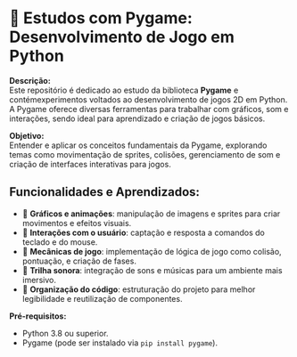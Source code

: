 # 🎲 Estudos com Pygame: Desenvolvimento de Jogo em Python

**Descrição:**  
Este repositório é dedicado ao estudo da biblioteca **Pygame** e contémexperimentos voltados ao desenvolvimento de jogos 2D em Python. A Pygame oferece diversas ferramentas para trabalhar com gráficos, som e interações, sendo ideal para aprendizado e criação de jogos básicos.

**Objetivo:**  
Entender e aplicar os conceitos fundamentais da Pygame, explorando temas como movimentação de sprites, colisões, gerenciamento de som e criação de interfaces interativas para jogos.

## Funcionalidades e Aprendizados:
- 🔹 **Gráficos e animações**: manipulação de imagens e sprites para criar movimentos e efeitos visuais.
- 🔹 **Interações com o usuário**: captação e resposta a comandos do teclado e do mouse.
- 🔹 **Mecânicas de jogo**: implementação de lógica de jogo como colisão, pontuação, e criação de fases.
- 🔹 **Trilha sonora**: integração de sons e músicas para um ambiente mais imersivo.
- 🔹 **Organização do código**: estruturação do projeto para melhor legibilidade e reutilização de componentes.

**Pré-requisitos:**  
- Python 3.8 ou superior.
- Pygame (pode ser instalado via `pip install pygame`).
